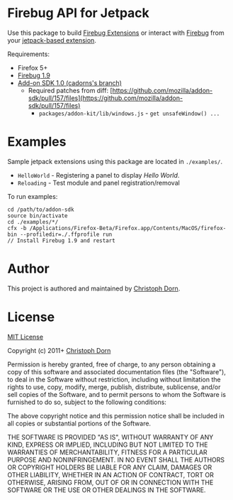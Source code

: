 Firebug API for Jetpack
=======================

Use this package to build [Firebug Extensions](http://getfirebug.com/wiki/index.php/Firebug_Extensions) or interact with 
[Firebug](http://getfirebug.com/) from your [jetpack-based extension](https://wiki.mozilla.org/Labs/Jetpack).

Requirements:

  * Firefox 5+
  * [Firebug 1.9](http://getfirebug.com/releases/firebug/1.9/)
  * [Add-on SDK 1.0 (cadorns's branch)](https://github.com/cadorn/addon-sdk/)
    * Required patches from diff: [https://github.com/mozilla/addon-sdk/pull/157/files](https://github.com/mozilla/addon-sdk/pull/157/files)
      * `packages/addon-kit/lib/windows.js` - `get unsafeWindow() ...`


Examples
========

Sample jetpack extensions using this package are located in `./examples/`.

  * `HelloWorld` - Registering a panel to display *Hello World*.
  * `Reloading` - Test module and panel registration/removal

To run examples:

    cd /path/to/addon-sdk
    source bin/activate
    cd ./examples/*/
    cfx -b /Applications/Firefox-Beta/Firefox.app/Contents/MacOS/firefox-bin --profiledir=./.ffprofile run
    // Install Firebug 1.9 and restart


Author
======

This project is authored and maintained by [Christoph Dorn](http://www.christophdorn.com/).


License
=======

[MIT License](http://www.opensource.org/licenses/mit-license.php)

Copyright (c) 2011+ [Christoph Dorn](http://www.christophdorn.com/)

Permission is hereby granted, free of charge, to any person obtaining a copy
of this software and associated documentation files (the "Software"), to deal
in the Software without restriction, including without limitation the rights
to use, copy, modify, merge, publish, distribute, sublicense, and/or sell
copies of the Software, and to permit persons to whom the Software is
furnished to do so, subject to the following conditions:

The above copyright notice and this permission notice shall be included in
all copies or substantial portions of the Software.

THE SOFTWARE IS PROVIDED "AS IS", WITHOUT WARRANTY OF ANY KIND, EXPRESS OR
IMPLIED, INCLUDING BUT NOT LIMITED TO THE WARRANTIES OF MERCHANTABILITY,
FITNESS FOR A PARTICULAR PURPOSE AND NONINFRINGEMENT. IN NO EVENT SHALL THE
AUTHORS OR COPYRIGHT HOLDERS BE LIABLE FOR ANY CLAIM, DAMAGES OR OTHER
LIABILITY, WHETHER IN AN ACTION OF CONTRACT, TORT OR OTHERWISE, ARISING FROM,
OUT OF OR IN CONNECTION WITH THE SOFTWARE OR THE USE OR OTHER DEALINGS IN
THE SOFTWARE.

